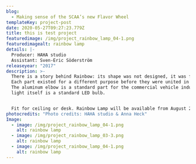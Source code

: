 ```yaml
---
blog:
  - Making sense of the SCAA’s new Flavor Wheel
templateKey: project-post
date: 2020-05-27T09:27:23.779Z
title: this is test project
featuredimage: /img/project_rainbow_lamp_04-1.png
featuredimagealt: rainbow lamp
details: |-
  Producer: HAHA studio
  Assistant: Sven-Eric Söderström
releaseyear: "2017"
description: >-
  There is a story behind Rainbow: its shape was not designed, it was found.
  Each part existed for a different purpose before they were united in Rainbow.
  The aluminum elbow is a standard part for the commercial vehicle industry. The
  light itself is a standard LED bulb.


  Fit for ceiling or desk. Rainbow Lamp will be available from August 2019, email us if you are interested in pre-ordering the product.
photocredits: "Photo credits: HAHA studio & Anna Heck"
Image:
  - image: /img/project_rainbow_lamp_04-1.png
    alt: rainbow lamp
  - image: /img/project_rainbow_lamp_03-3.png
    alt: rainbow lamp
  - image: /img/project_rainbow_lamp_04-1.png
    alt: rainbow lamp
---
```

